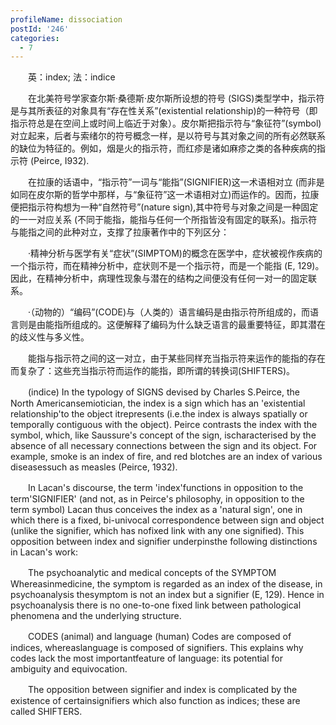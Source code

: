 ```yaml
---
profileName: dissociation
postId: '246'
categories:
  - 7
---
```

‌‌‌‌　　英：index; 法：indice


‌‌‌‌　　在北美符号学家查尔斯·桑德斯·皮尔斯所设想的符号 (SIGS)类型学中，指示符是与其所表征的对象具有“存在性关系”(existential relationship)的一种符号（即指示符总是在空间上或时间上临近于对象）。皮尔斯把指示符与“象征符”(symbol)对立起来，后者与索绪尔的符号概念一样，是以符号与其对象之间的所有必然联系的缺位为特征的。例如，烟是火的指示符，而红疹是诸如麻疹之类的各种疾病的指示符 (Peirce, I932).

‌‌‌‌　　在拉康的话语中，“指示符”一词与“能指”(SIGNIFIER)这一术语相对立 (而非是如同在皮尔斯的哲学中那样，与“象征符”这一术语相对立)而运作的。因而，拉康便把指示符构想为一种“自然符号”(nature sign),其中符号与对象之间是一种固定的一一对应关系 (不同于能指，能指与任何一个所指皆没有固定的联系)。指示符与能指之间的此种对立，支撑了拉康著作中的下列区分：

‌‌‌‌　　·精神分析与医学有关“症状”(SIMPTOM)的概念在医学中，症状被视作疾病的一个指示符，而在精神分析中，症状则不是一个指示符，而是一个能指 (E, 129)。因此，在精神分析中，病理性现象与潜在的结构之间便没有任何一对一的固定联系。

‌‌‌‌　　·（动物的）“编码”(CODE)与（人类的）语言编码是由指示符所组成的，而语言则是由能指所组成的。这便解释了编码为什么缺乏语言的最重要特征，即其潜在的歧义性与多义性。

‌‌‌‌　　能指与指示符之间的这一对立，由于某些同样充当指示符来运作的能指的存在而复杂了：这些充当指示符而运作的能指，即所谓的转换词(SHIFTERS)。


‌‌‌‌　　(indice) In the typology of SIGNS devised by Charles S.Peirce, the North Americansemiotician, the index is a sign which has an 'existential relationship'to the object itrepresents (i.e.the index is always spatially or temporally contiguous with the object). Peirce contrasts the index with the symbol, which, like Saussure's concept of the sign, ischaracterised by the absence of all necessary connections between the sign and its object. For example, smoke is an index of fire, and red blotches are an index of various diseasessuch as measles (Peirce, 1932).

‌‌‌‌　　In Lacan's discourse, the term 'index'functions in opposition to the term'SIGNIFIER' (and not, as in Peirce's philosophy, in opposition to the term symbol) Lacan thus conceives the index as a 'natural sign', one in which there is a fixed, bi-univocal correspondence between sign and object (unlike the signifier, which has nofixed link with any one signified). This opposition between index and signifier underpinsthe following distinctions in Lacan's work:

‌‌‌‌　　The psychoanalytic and medical concepts of the SYMPTOM Whereasinmedicine, the symptom is regarded as an index of the disease, in psychoanalysis thesymptom is not an index but a signifier (E, 129). Hence in psychoanalysis there is no one-to-one fixed link between pathological phenomena and the underlying structure.

‌‌‌‌　　CODES (animal) and language (human) Codes are composed of indices, whereaslanguage is composed of signifiers. This explains why codes lack the most importantfeature of language: its potential for ambiguity and equivocation.

‌‌‌‌　　The opposition between signifier and index is complicated by the existence of certainsignifiers which also function as indices; these are called SHIFTERS.

